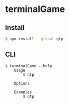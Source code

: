 # terminalGame

## Install

```bash
$ npm install --global qtp
```


## CLI

```
$ terminalGame --help
    Usage
        $ qtp

    Options

    Examples
        $ qtp
```
